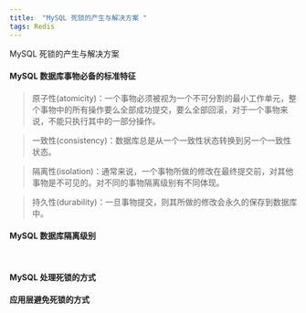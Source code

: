 ```yaml
---
title:  "MySQL 死锁的产生与解决方案 "
tags: Redis
---
```


MySQL 死锁的产生与解决方案
<!--more-->
#### MySQL 数据库事物必备的标准特征
> 原子性(atomicity)：一个事物必须被视为一个不可分割的最小工作单元，整个事物中的所有操作要么全部成功提交，要么全部回滚，对于一个事物来说，不能只执行其中的一部分操作。

> 一致性(consistency)：数据库总是从一个一致性状态转换到另一个一致性状态。

> 隔离性(isolation)：通常来说，一个事物所做的修改在最终提交前，对其他事物是不可见的。对不同的事物隔离级别有不同体现。

> 持久性(durability)：一旦事物提交，则其所做的修改会永久的保存到数据库中。

#### MySQL 数据库隔离级别
```


```

#### MySQL 处理死锁的方式


#### 应用层避免死锁的方式

